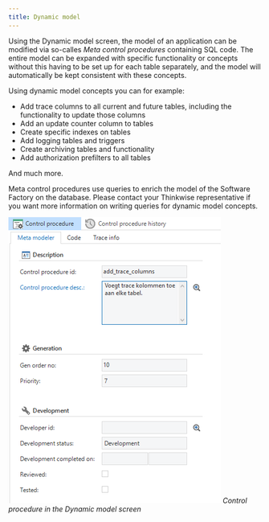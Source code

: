 ```yaml
---
title: Dynamic model
---
```


Using the Dynamic model screen, the model of an application can be modified via so-calles *Meta control procedures* containing SQL code. The entire model can be expanded with specific functionality or concepts without this having to be set up for each table separately, and the model will automatically be kept consistent with these concepts.

Using dynamic model concepts you can for example:

- Add trace columns to all current and future tables, including the functionality to update those columns
- Add an update counter column to tables 
- Create specific indexes on tables
- Add logging tables and triggers
- Create archiving tables and functionality
- Add authorization prefilters to all tables

And much more.

Meta control procedures use queries to enrich the model of the Software Factory on the database. Please contact your Thinkwise representative if you want more information on writing queries for dynamic model concepts. 

![](../assets/sf/image255.png)
*Control procedure in the Dynamic model screen*


